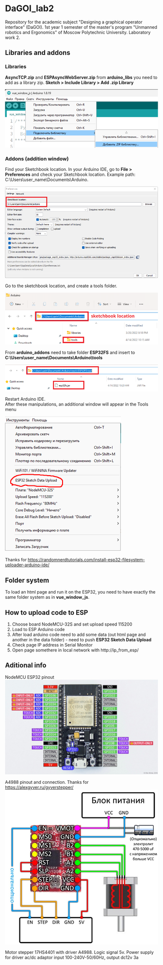 # DaGOI_lab2
Repository for the academic subject "Designing a graphical operator interface" (DaGOI). 1st year 1 semester of the master's program "Unmanned robotics and Ergonomics" of Moscow Polytechnic University. Laboratory work 2.

## Libraries and addons
### Libraries
**AsyncTCP.zip** and **ESPAsyncWebServer.zip** from **arduino_libs** you need to add as a library zip. **Sketch > Include Library > Add .zip Library**

![Alt text](images_for_readme/lib_zip.png)

### Addons (addition window)

Find your Sketchbook location. In your Arduino IDE, go to **File > Preferences** and check your Sketchbook location. Example path: C:\Users\user_name\Documents\Arduino.

![Alt text](images_for_readme/sketchbook_location.png)

Go to the sketchbook location, and create a tools folder.

![Alt text](images_for_readme/tool_rep.png)

From **arduino_addons** need to take folder **ESP32FS** and insert to **C:\Users\user_name\Documents\Arduino\tools**

![Alt text](images_for_readme/add_tool.png)

Restart Arduino IDE.\
After these manipulations, an additional window will appear in the Tools menu

![Alt text](images_for_readme/new_tool.png)

Thanks for https://randomnerdtutorials.com/install-esp32-filesystem-uploader-arduino-ide/

## Folder system

To load an html page and run it on the ESP32, you need to have exactly the same folder system as in **vue_window_js**.

## How to upload code to ESP

1. Choose board NodeMCU-32S and set upload speed 115200
2. Load to ESP Arduino code
3. After load arduino code need to add some data (out html page and another in the data folder) - need to push **ESP32 Sketch Data Upload** 
4. Check page IP address in Serial Monitor
5. Open page somethere in local network with http://ip_from_esp/

## Aditional info
NodeMCU ESP32 pinout
![Alt text](images_for_readme/nodemcu32s.png)

A4988 pinout and connection. Thanks for https://alexgyver.ru/gyverstepper/
![Alt text](images_for_readme/a4988pinout.png)

Motor stepper 17HS4401 with driver A4988. Logic signal 5v. Power supply for driver ac/dc adaptor input 100-240V-50/60Hz, output dc12v 3a